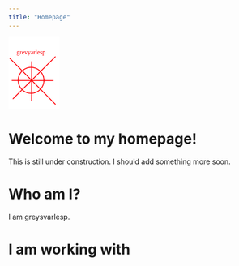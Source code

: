 ```yaml
---
title: "Homepage"
---
```

<div class="center">

<img src=./design.svg width=20% height=auto>
<!-- ![](./design.svg) -->
</div>


# Welcome to my homepage!

This is still under construction. I should add something more soon.

# Who am I?

I am greysvarlesp.

# I am working with